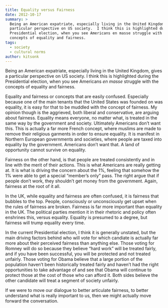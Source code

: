 ```yaml
---
title: Equality versus Fairness
date: 2012-10-17
summary: >
  Being an American expatriate, especially living in the United Kingdom, gives a
  particular perspective on US society.  I think this is highlighted during the
  Presidential election, when you see Americans en masse struggle with the
  concepts of equality and fairness.
tags:
  - society
  - cultural norms
author: kitsonk
---
```


Being an American expatriate, especially living in the United Kingdom, gives a
particular perspective on US society. I think this is highlighted during the
Presidential election, when you see Americans _en masse_ struggle with the
concepts of equality and fairness.

Equality and fairness or concepts that are easily confused. Especially because
one of the main tenants that the United States was founded on was equality, it
is easy for that to be muddled with the concept of fairness. My opinion though
is the aggrieved, both liberal and conservative, are arguing about fairness.
Equality means everyone, no matter what, is treated in the same way by the
government and society. Ultimately Americans don’t want this. This is actually a
far more French concept, where muslims are made to remove their religious
garments in order to ensure equality. It is manifest in Northern European
governments and societies, where people are taxed into equality by the
government. Americans don’t want that. A land of opportunity cannot survive on
equality.

Fairness on the other hand, is that people are treated consistently and in line
with the merit of their actions. This is what Americans are really getting at.
It is what is driving the concern about the 1%, feeling that somehow the 1% were
able to get a special “member’s only” pass. The right argue that if people don’t
work, they shouldn’t get money from the government. Again, fairness at the root
of it all.

In the UK, while equality and fairness are often confused, it is fairness that
bubbles to the top. People, consciously or unconsciously get upset when the
rules of fairness are broken. Fairness is far more important than equality in
the UK. The political parties mention it in their rhetoric and policy often
enshrines this, versus equality. Equality is presumed to a degree, but fairness
will trump equality every time.

In the current Presidential election, I think it is generally unstated, but the
main driving factors behind who will vote for which candiate is actually far
more about their perceived fairness than anything else. Those voting for Romney
will do so because they believe “hard work” will be treated fairly, and if you
have been successful, you will be protected and not treated unfairly. Those
voting for Obama believe that a large portion of the population haven’t been
historically treated fairly and haven’t had the right opportunities to take
advantage of and see that Obama will continue to protect those at the cost of
those who can afford it. Both sides believe the other candidate will treat a
segment of society unfairly.

If we were to move our dialogue to better articulate fairness, to better
understand what is really important to us, then we might actually move forward
the conversation.
